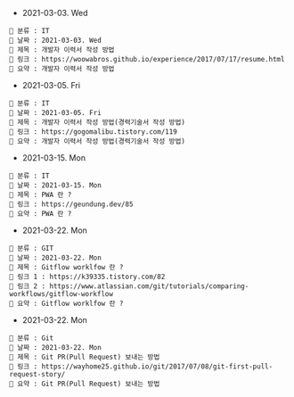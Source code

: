 - 2021-03-03. Wed

```
📌 분류 : IT
📆 날짜 : 2021-03-03. Wed
🎯 제목 : 개발자 이력서 작성 방법
🧬 링크 : https://woowabros.github.io/experience/2017/07/17/resume.html
📖 요약 : 개발자 이력서 작성 방법
```

- 2021-03-05. Fri

```
📌 분류 : IT
📆 날짜 : 2021-03-05. Fri
🎯 제목 : 개발자 이력서 작성 방법(경력기술서 작성 방법)
🧬 링크 : https://gogomalibu.tistory.com/119
📖 요약 : 개발자 이력서 작성 방법(경력기술서 작성 방법)
```

- 2021-03-15. Mon

```
📌 분류 : IT
📆 날짜 : 2021-03-15. Mon
🎯 제목 : PWA 란 ?
🧬 링크 : https://geundung.dev/85
📖 요약 : PWA 란 ?
```

- 2021-03-22. Mon

```
📌 분류 : GIT
📆 날짜 : 2021-03-22. Mon
🎯 제목 : Gitflow worklfow 란 ?
🧬 링크 1 : https://k39335.tistory.com/82
🧬 링크 2 : https://www.atlassian.com/git/tutorials/comparing-workflows/gitflow-workflow
📖 요약 : Gitflow worklfow 란 ?
```

- 2021-03-22. Mon

```
📌 분류 : Git
📆 날짜 : 2021-03-22. Mon
🎯 제목 : Git PR(Pull Request) 보내는 방법
🧬 링크 : https://wayhome25.github.io/git/2017/07/08/git-first-pull-request-story/
📖 요약 : Git PR(Pull Request) 보내는 방법
```
